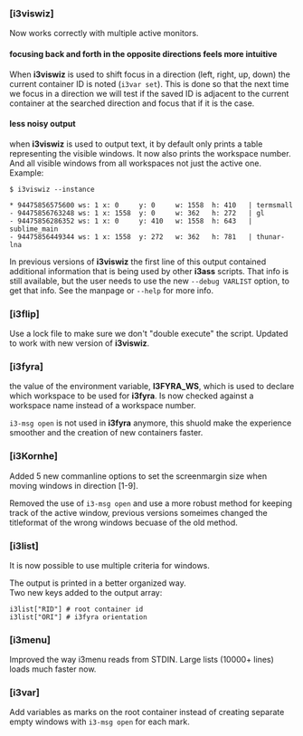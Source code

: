 ### [i3viswiz]

Now works correctly with multiple active monitors.  

#### focusing back and forth in the opposite directions feels more intuitive

When **i3viswiz** is used to shift focus in a
direction (left, right, up, down) the current
container ID is noted (`i3var set`). This is done
so that the next time we focus in a direction we
will test if the saved ID is adjacent to the
current container at the searched direction and
focus that if it is the case.


#### less noisy output

when **i3viswiz** is used to output text, it by default
only prints a table representing the visible windows.
It now also prints the workspace number.
And all visible windows from all workspaces not just
the active one. Example:  

```text
$ i3viswiz --instance

* 94475856575600 ws: 1 x: 0     y: 0     w: 1558  h: 410   | termsmall
- 94475856763248 ws: 1 x: 1558  y: 0     w: 362   h: 272   | gl
- 94475856286352 ws: 1 x: 0     y: 410   w: 1558  h: 643   | sublime_main
- 94475856449344 ws: 1 x: 1558  y: 272   w: 362   h: 781   | thunar-lna
```

In previous versions of **i3viswiz** the first
line of this output contained additional
information that is being used by other **i3ass**
scripts. That info is still available, but the
user needs to use the new `--debug VARLIST`
option,  to get that info. See the manpage or
`--help` for more info.


### [i3flip]

Use a lock file to make sure we don't "double
execute" the script. Updated to work with new
version of **i3viswiz**.

### [i3fyra]

the value of the environment
variable, **I3FYRA_WS**, which is used to declare
which workspace to be used for **i3fyra**. Is now
checked against a workspace name instead of a
workspace number.

`i3-msg open` is not used  in **i3fyra** anymore,
this shuold make the experience smoother and the
creation of new containers faster.

### [i3Kornhe]

Added 5 new commanline options to set the
screenmargin size when moving windows in
direction [1-9].

Removed the use of `i3-msg open` and use a more
robust method for keeping track of the active
window, previous versions someimes changed the
titleformat of the wrong windows becuase of the
old method.

### [i3list]

It is now possible to use multiple criteria for windows.

The output is printed in a better organized way.  
Two new keys added to the output array:

```
i3list["RID"] # root container id
i3list["ORI"] # i3fyra orientation
```

### [i3menu]

Improved the way i3menu reads from STDIN.
Large lists (10000+ lines) loads much faster now.

### [i3var]

Add variables as marks on the root container
instead of creating separate empty windows with
`i3-msg open` for each mark.


